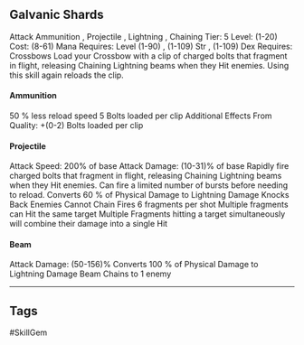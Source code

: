## Galvanic Shards
Attack
Ammunition , Projectile , Lightning , Chaining
Tier: 5
Level: (1-20)
Cost: (8-61) Mana
Requires: Level (1-90) , (1-109) Str , (1-109) Dex
Requires: Crossbows
Load your Crossbow with a clip of charged bolts that fragment in flight, releasing Chaining Lightning beams when they Hit enemies. Using this skill again reloads the clip.
#### Ammunition
50 % less reload speed
5 Bolts loaded per clip
Additional Effects From Quality:
+(0-2) Bolts loaded per clip
#### Projectile
Attack Speed: 200% of base
Attack Damage: (10-31)% of base
Rapidly fire charged bolts that fragment in flight, releasing Chaining Lightning beams when they Hit enemies. Can fire a limited number of bursts before needing to reload.
Converts 60 % of Physical Damage to Lightning Damage
Knocks Back Enemies
Cannot Chain
Fires 6 fragments per shot
Multiple fragments can Hit the same target Multiple Fragments hitting a target simultaneously will combine their damage into a single Hit
#### Beam
Attack Damage: (50-156)%
Converts 100 % of Physical Damage to Lightning Damage
Beam Chains to 1 enemy

---
## Tags
#SkillGem
